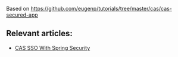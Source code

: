 Based on https://github.com/eugenp/tutorials/tree/master/cas/cas-secured-app
## Relevant articles:
- [CAS SSO With Spring Security](http://www.baeldung.com/spring-security-cas-sso)
